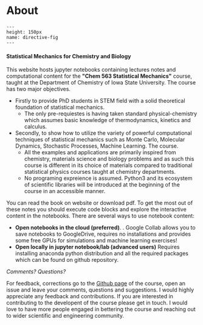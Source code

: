 About 
============================

```{figure} ./index_fig.jpg
---
height: 150px
name: directive-fig
---
```

#### Statistical Mechanics for Chemistry and Biology  

This website hosts jupyter notebooks containing lectures notes and computational content for the **"Chem 563 Statistical Mechanics"**  course, taught at the Department of Chemistry of Iowa State University. The course has two major objectives. 
- Firstly to provide PhD students in STEM field with a solid theoretical foundation of statistical mechanics.
    -  The only pre-requiestes is having taken standard  physical-chemistry which assumes basic knowledge of thermodynamics, kinetics and calculus.    
- Secondly, to show how to utilize the variety of powerful computational techniques of statistical mechanics such as Monte Carlo, Molecular Dynamics, Stochastic Processes, Machine Learning. The course.   
    - All the examples and applications are primarily inspired from chemistry, materials science and biology problems and as such this course is different in its choice of materials compared to traditional statistical physics courses taught at chemistry departments. 
    - No programing expreience is assumed. Python3 and its ecosystem of scientific libraries will be introduced at the beginning of the course in an accessible manner.    

You can read the book on website or download pdf. To get the most out of these notes you should execute code blocks and explore the interactive content in the notebooks. There are several ways to use notebook content:  
- **Open notebooks in the cloud (preferred)**. . Google Collab allows you to save notebooks to GoogleDrive, requires no installations and provides some free GPUs for simulations and machine learning exercises! 
- **Open locally in jupyter notebook/lab (advanced users)** Requires installing anaconda python distribution and all the required packages which can be found on github repository.  

*Comments? Questions?*

For feedback, corrections go to the [Github page](https://github.com/DPotoyan/Statmech4ChemBio/issues) of the course, open an issue and leave your comments, questions and suggestions. I would highly appreciate any feedback and contributions. If you are interested in contributing to the developent of the course please get in touch. I would love to have more people engaged in bettering the course and reaching out to wider scientific and engineering community. 
